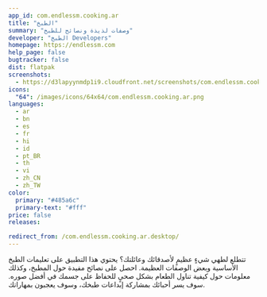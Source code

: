 ```yaml
---
app_id: com.endlessm.cooking.ar
title: "الطبخ"
summary: "وصفات لذيذة ونصائح للطبخ"
developer: "الطبخ Developers"
homepage: https://endlessm.com
help_page: false
bugtracker: false
dist: flatpak
screenshots:
  - https://d3lapyynmdp1i9.cloudfront.net/screenshots/com.endlessm.cooking.ar/C/com.endlessm.cooking.ar-screenshot1.jpg
icons:
  "64": /images/icons/64x64/com.endlessm.cooking.ar.png
languages:
  - ar
  - bn
  - es
  - fr
  - hi
  - id
  - pt_BR
  - th
  - vi
  - zh_CN
  - zh_TW
color:
  primary: "#485a6c"
  primary-text: "#fff"
price: false
releases:

redirect_from: /com.endlessm.cooking.ar.desktop/
---
```


<p>تتطلع لطهي شيءٍ عظيمٍ لأصدقائك وعائلتك؟ يحتوي هذا التطبيق على تعليمات الطبخ الأساسية وبعض الوصفات العظيمة. احصل على نصائح مفيدة حول المطبخ، وكذلك معلومات حول كيفية تناول الطعام بشكل صحيٍ للحفاظ على جسمك في أفضل صوره. سوف يسر أحبائك بمشاركة إبداعات طبخك، وسوف يعجبون بمهاراتك.</p>